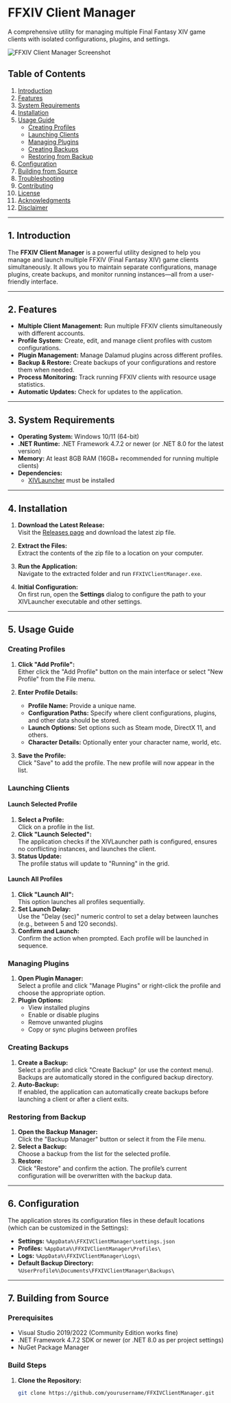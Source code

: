 ﻿# FFXIV Client Manager

A comprehensive utility for managing multiple Final Fantasy XIV game clients with isolated configurations, plugins, and settings.

![FFXIV Client Manager Screenshot](screenshot.png)

## Table of Contents

1. [Introduction](#introduction)
2. [Features](#features)
3. [System Requirements](#system-requirements)
4. [Installation](#installation)
5. [Usage Guide](#usage-guide)
    - [Creating Profiles](#creating-profiles)
    - [Launching Clients](#launching-clients)
    - [Managing Plugins](#managing-plugins)
    - [Creating Backups](#creating-backups)
    - [Restoring from Backup](#restoring-from-backup)
6. [Configuration](#configuration)
7. [Building from Source](#building-from-source)
8. [Troubleshooting](#troubleshooting)
9. [Contributing](#contributing)
10. [License](#license)
11. [Acknowledgments](#acknowledgments)
12. [Disclaimer](#disclaimer)

---

## 1. Introduction

The **FFXIV Client Manager** is a powerful utility designed to help you manage and launch multiple FFXIV (Final Fantasy XIV) game clients simultaneously. It allows you to maintain separate configurations, manage plugins, create backups, and monitor running instances—all from a user-friendly interface.

---

## 2. Features

- **Multiple Client Management:** Run multiple FFXIV clients simultaneously with different accounts.
- **Profile System:** Create, edit, and manage client profiles with custom configurations.
- **Plugin Management:** Manage Dalamud plugins across different profiles.
- **Backup & Restore:** Create backups of your configurations and restore them when needed.
- **Process Monitoring:** Track running FFXIV clients with resource usage statistics.
- **Automatic Updates:** Check for updates to the application.

---

## 3. System Requirements

- **Operating System:** Windows 10/11 (64-bit)
- **.NET Runtime:** .NET Framework 4.7.2 or newer (or .NET 8.0 for the latest version)
- **Memory:** At least 8GB RAM (16GB+ recommended for running multiple clients)
- **Dependencies:**
  - [XIVLauncher](https://github.com/goatcorp/FFXIVQuickLauncher) must be installed

---

## 4. Installation

1. **Download the Latest Release:**  
   Visit the [Releases page](https://github.com/yourusername/FFXIVClientManager/releases) and download the latest zip file.

2. **Extract the Files:**  
   Extract the contents of the zip file to a location on your computer.

3. **Run the Application:**  
   Navigate to the extracted folder and run `FFXIVClientManager.exe`.

4. **Initial Configuration:**  
   On first run, open the **Settings** dialog to configure the path to your XIVLauncher executable and other settings.

---

## 5. Usage Guide

### Creating Profiles

1. **Click "Add Profile":**  
   Either click the "Add Profile" button on the main interface or select "New Profile" from the File menu.

2. **Enter Profile Details:**  
   - **Profile Name:** Provide a unique name.
   - **Configuration Paths:** Specify where client configurations, plugins, and other data should be stored.
   - **Launch Options:** Set options such as Steam mode, DirectX 11, and others.
   - **Character Details:** Optionally enter your character name, world, etc.

3. **Save the Profile:**  
   Click "Save" to add the profile. The new profile will now appear in the list.

### Launching Clients

#### Launch Selected Profile

1. **Select a Profile:**  
   Click on a profile in the list.
2. **Click "Launch Selected":**  
   The application checks if the XIVLauncher path is configured, ensures no conflicting instances, and launches the client.
3. **Status Update:**  
   The profile status will update to "Running" in the grid.

#### Launch All Profiles

1. **Click "Launch All":**  
   This option launches all profiles sequentially.
2. **Set Launch Delay:**  
   Use the "Delay (sec)" numeric control to set a delay between launches (e.g., between 5 and 120 seconds).
3. **Confirm and Launch:**  
   Confirm the action when prompted. Each profile will be launched in sequence.

### Managing Plugins

1. **Open Plugin Manager:**  
   Select a profile and click "Manage Plugins" or right-click the profile and choose the appropriate option.
2. **Plugin Options:**  
   - View installed plugins
   - Enable or disable plugins
   - Remove unwanted plugins
   - Copy or sync plugins between profiles

### Creating Backups

1. **Create a Backup:**  
   Select a profile and click "Create Backup" (or use the context menu). Backups are automatically stored in the configured backup directory.
2. **Auto-Backup:**  
   If enabled, the application can automatically create backups before launching a client or after a client exits.

### Restoring from Backup

1. **Open the Backup Manager:**  
   Click the "Backup Manager" button or select it from the File menu.
2. **Select a Backup:**  
   Choose a backup from the list for the selected profile.
3. **Restore:**  
   Click "Restore" and confirm the action. The profile’s current configuration will be overwritten with the backup data.

---

## 6. Configuration

The application stores its configuration files in these default locations (which can be customized in the Settings):

- **Settings:** `%AppData%\FFXIVClientManager\settings.json`
- **Profiles:** `%AppData%\FFXIVClientManager\Profiles\`
- **Logs:** `%AppData%\FFXIVClientManager\Logs\`
- **Default Backup Directory:** `%UserProfile%\Documents\FFXIVClientManager\Backups\`

---

## 7. Building from Source

### Prerequisites

- Visual Studio 2019/2022 (Community Edition works fine)
- .NET Framework 4.7.2 SDK or newer (or .NET 8.0 as per project settings)
- NuGet Package Manager

### Build Steps

1. **Clone the Repository:**
   ```bash
   git clone https://github.com/yourusername/FFXIVClientManager.git
